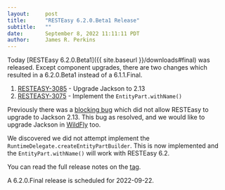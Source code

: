 ```yaml
---
layout:     post
title:      "RESTEasy 6.2.0.Beta1 Release"
subtitle:   ""
date:       September 8, 2022 11:11:11 PDT
author:     James R. Perkins
---
```


Today [RESTEasy 6.2.0.Beta1]({{ site.baseurl }}/downloads#final) was released. Except component 
upgrades, there are two changes which resulted in a 6.2.0.Beta1 instead of a 6.1.1.Final.

1. [RESTEASY-3085](https://issues.redhat.com/browse/RESTEASY-3085) - Upgrade Jackson to 2.13
2. [RESTEASY-3075](https://issues.redhat.com/browse/RESTEASY-3075) - Implement the `EntityPart.withName()`

Previously there was a [blocking bug](https://github.com/FasterXML/jackson-modules-base/issues/175) which did not allow 
RESTEasy to upgrade to Jackson 2.13. This bug as resolved, and we would like to upgrade Jackson in 
[WildFly](https://issues.redhat.com/browse/WFLY-16228) too.

We discovered we did not attempt implement the `RuntimeDelegate.createEntityPartBuilder`. This is now implemented and
the `EntityPart.withName()` will work with RESTEasy 6.2.

You can read the full release notes on the [tag](https://github.com/resteasy/resteasy/releases/tag/6.2.0.Beta1).

A 6.2.0.Final release is scheduled for 2022-09-22.